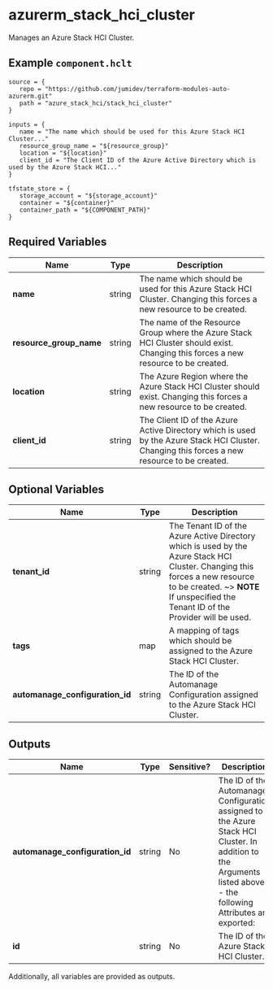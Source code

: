 # azurerm_stack_hci_cluster

Manages an Azure Stack HCI Cluster.

## Example `component.hclt`

```hcl
source = {
   repo = "https://github.com/jumidev/terraform-modules-auto-azurerm.git"   
   path = "azure_stack_hci/stack_hci_cluster"   
}

inputs = {
   name = "The name which should be used for this Azure Stack HCI Cluster..."   
   resource_group_name = "${resource_group}"   
   location = "${location}"   
   client_id = "The Client ID of the Azure Active Directory which is used by the Azure Stack HCI..."   
}

tfstate_store = {
   storage_account = "${storage_account}"   
   container = "${container}"   
   container_path = "${COMPONENT_PATH}"   
}

```

## Required Variables

| Name | Type |  Description |
| ---- | --------- |  ----------- |
| **name** | string |  The name which should be used for this Azure Stack HCI Cluster. Changing this forces a new resource to be created. | 
| **resource_group_name** | string |  The name of the Resource Group where the Azure Stack HCI Cluster should exist. Changing this forces a new resource to be created. | 
| **location** | string |  The Azure Region where the Azure Stack HCI Cluster should exist. Changing this forces a new resource to be created. | 
| **client_id** | string |  The Client ID of the Azure Active Directory which is used by the Azure Stack HCI Cluster. Changing this forces a new resource to be created. | 

## Optional Variables

| Name | Type |  Description |
| ---- | --------- |  ----------- |
| **tenant_id** | string |  The Tenant ID of the Azure Active Directory which is used by the Azure Stack HCI Cluster. Changing this forces a new resource to be created. ~> **NOTE** If unspecified the Tenant ID of the Provider will be used. | 
| **tags** | map |  A mapping of tags which should be assigned to the Azure Stack HCI Cluster. | 
| **automanage_configuration_id** | string |  The ID of the Automanage Configuration assigned to the Azure Stack HCI Cluster. | 



## Outputs

| Name | Type | Sensitive? | Description |
| ---- | ---- | --------- | --------- |
| **automanage_configuration_id** | string | No  | The ID of the Automanage Configuration assigned to the Azure Stack HCI Cluster. In addition to the Arguments listed above - the following Attributes are exported: | 
| **id** | string | No  | The ID of the Azure Stack HCI Cluster. | 

Additionally, all variables are provided as outputs.
